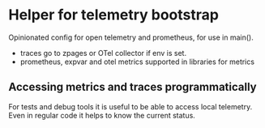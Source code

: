 # Helper for telemetry bootstrap

Opinionated config for open telemetry and prometheus, for use in main().

- traces go to zpages or OTel collector if env is set.
- prometheus, expvar and otel metrics supported in libraries for metrics

## Accessing metrics and traces programmatically

For tests and debug tools it is useful to be able to access local telemetry.
Even in regular code it helps to know the current status.

